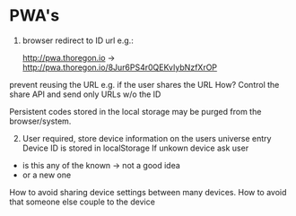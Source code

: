 PWA's
=====

1) browser redirect to ID url e.g.:

    http://pwa.thoregon.io  ->  http://pwa.thoregon.io/8Jur6PS4r0QEKvIybNzfXrOP
    
prevent reusing the URL e.g. if the user shares the URL 
How? Control the share API and send only URLs w/o the ID

Persistent codes stored in the local storage may be purged from the browser/system.

2) User required, store device information on the users universe entry
Device ID is stored in localStorage
If unkown device ask user
- is this any of the known  -> not a good idea
- or a new one

How to avoid sharing device settings between many devices.
How to avoid that someone else couple to the device




